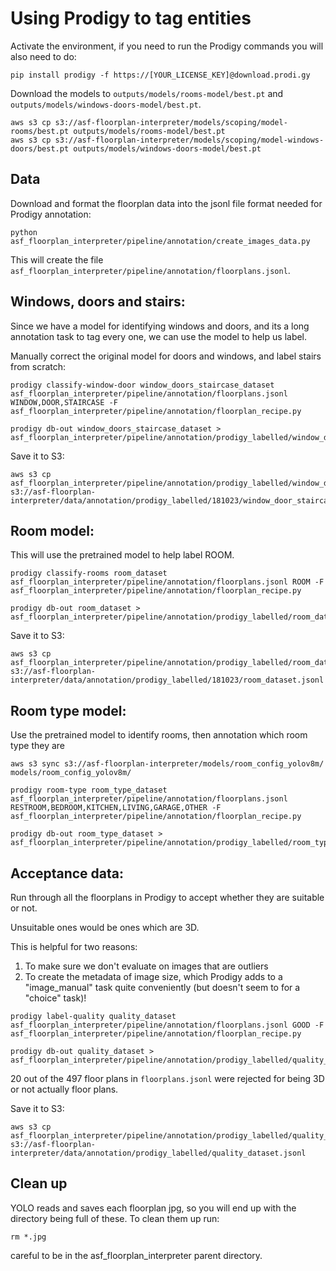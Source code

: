 # Using Prodigy to tag entities

Activate the environment, if you need to run the Prodigy commands you will also need to do:

```
pip install prodigy -f https://[YOUR_LICENSE_KEY]@download.prodi.gy
```

Download the models to `outputs/models/rooms-model/best.pt` and `outputs/models/windows-doors-model/best.pt`.

```
aws s3 cp s3://asf-floorplan-interpreter/models/scoping/model-rooms/best.pt outputs/models/rooms-model/best.pt
aws s3 cp s3://asf-floorplan-interpreter/models/scoping/model-windows-doors/best.pt outputs/models/windows-doors-model/best.pt

```

## Data

Download and format the floorplan data into the jsonl file format needed for Prodigy annotation:

```
python asf_floorplan_interpreter/pipeline/annotation/create_images_data.py

```

This will create the file `asf_floorplan_interpreter/pipeline/annotation/floorplans.jsonl`.

## Windows, doors and stairs:

Since we have a model for identifying windows and doors, and its a long annotation task to tag every one, we can use the model to help us label.

Manually correct the original model for doors and windows, and label stairs from scratch:

```
prodigy classify-window-door window_doors_staircase_dataset asf_floorplan_interpreter/pipeline/annotation/floorplans.jsonl WINDOW,DOOR,STAIRCASE -F asf_floorplan_interpreter/pipeline/annotation/floorplan_recipe.py

```

```
prodigy db-out window_doors_staircase_dataset > asf_floorplan_interpreter/pipeline/annotation/prodigy_labelled/window_door_staircase.jsonl
```

Save it to S3:

```
aws s3 cp asf_floorplan_interpreter/pipeline/annotation/prodigy_labelled/window_door_staircase.jsonl s3://asf-floorplan-interpreter/data/annotation/prodigy_labelled/181023/window_door_staircase.jsonl

```

## Room model:

This will use the pretrained model to help label ROOM.

```
prodigy classify-rooms room_dataset asf_floorplan_interpreter/pipeline/annotation/floorplans.jsonl ROOM -F asf_floorplan_interpreter/pipeline/annotation/floorplan_recipe.py

```

```
prodigy db-out room_dataset > asf_floorplan_interpreter/pipeline/annotation/prodigy_labelled/room_dataset.jsonl
```

Save it to S3:

```
aws s3 cp asf_floorplan_interpreter/pipeline/annotation/prodigy_labelled/room_dataset.jsonl s3://asf-floorplan-interpreter/data/annotation/prodigy_labelled/181023/room_dataset.jsonl

```

## Room type model:

Use the pretrained model to identify rooms, then annotation which room type they are

```
aws s3 sync s3://asf-floorplan-interpreter/models/room_config_yolov8m/ models/room_config_yolov8m/

prodigy room-type room_type_dataset asf_floorplan_interpreter/pipeline/annotation/floorplans.jsonl RESTROOM,BEDROOM,KITCHEN,LIVING,GARAGE,OTHER -F asf_floorplan_interpreter/pipeline/annotation/floorplan_recipe.py

```

```
prodigy db-out room_type_dataset > asf_floorplan_interpreter/pipeline/annotation/prodigy_labelled/room_type_dataset.jsonl
```

## Acceptance data:

Run through all the floorplans in Prodigy to accept whether they are suitable or not.

Unsuitable ones would be ones which are 3D.

This is helpful for two reasons:

1. To make sure we don't evaluate on images that are outliers
2. To create the metadata of image size, which Prodigy adds to a "image_manual" task quite conveniently (but doesn't seem to for a "choice" task)!

```
prodigy label-quality quality_dataset asf_floorplan_interpreter/pipeline/annotation/floorplans.jsonl GOOD -F asf_floorplan_interpreter/pipeline/annotation/floorplan_recipe.py

```

```
prodigy db-out quality_dataset > asf_floorplan_interpreter/pipeline/annotation/prodigy_labelled/quality_dataset.jsonl
```

20 out of the 497 floor plans in `floorplans.jsonl` were rejected for being 3D or not actually floor plans.

Save it to S3:

```
aws s3 cp asf_floorplan_interpreter/pipeline/annotation/prodigy_labelled/quality_dataset.jsonl s3://asf-floorplan-interpreter/data/annotation/prodigy_labelled/quality_dataset.jsonl

```

## Clean up

YOLO reads and saves each floorplan jpg, so you will end up with the directory being full of these. To clean them up run:

```
rm *.jpg
```

careful to be in the asf_floorplan_interpreter parent directory.
